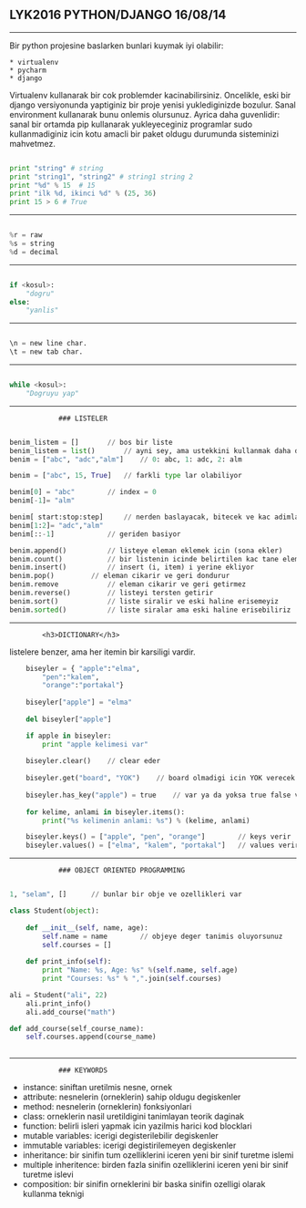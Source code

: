 ## LYK2016	 PYTHON/DJANGO		16/08/14

-------------

Bir python projesine baslarken bunlari kuymak iyi olabilir:    


	* virtualenv
	* pycharm
	* django    



Virtualenv kullanarak bir cok problemder kacinabilirsiniz. Oncelikle, eski bir django versiyonunda yaptiginiz bir proje yenisi yuklediginizde bozulur. Sanal environment kullanarak bunu onlemis olursunuz. Ayrica daha guvenlidir: sanal bir ortamda pip kullanarak yukleyeceginiz programlar sudo kullanmadiginiz icin kotu amacli bir paket oldugu durumunda sisteminizi mahvetmez. 

```python

print "string" # string
print "string1", "string2" # string1 string 2
print "%d" % 15  # 15
print "ilk %d, ikinci %d" % (25, 36)
print 15 > 6 # True

```
-----------
```python

%r = raw
%s = string
%d = decimal

```
------------
```python

if <kosul>:
	"dogru"
else:
	"yanlis"
```

------------------

```python

\n = new line char.
\t = new tab char.

```

-----------
```python

while <kosul>:
	"Dogruyu yap"

```
------------



				### LISTELER     



```python

benim_listem = [] 		// bos bir liste
benim_listem = list()		// ayni sey, ama ustekkini kullanmak daha dogru
benim = ["abc", "adc","alm"]	// 0: abc, 1: adc, 2: alm

benim = ["abc", 15, True]	// farkli type lar olabiliyor

benim[0] = "abc"		// index = 0
benim[-1]= "alm"

benim[ start:stop:step]		// nerden baslayacak, bitecek ve kac adimla
benim[1:2]= "adc","alm"
benim[::-1] 			// geriden basiyor

benim.append()			// listeye eleman eklemek icin (sona ekler)
benim.count()			// bir listenin icinde belirtilen kac tane eleman
benim.insert()			// insert (i, item) i yerine ekliyor
benim.pop()			// eleman cikarir ve geri dondurur
benim.remove			// eleman cikarir ve geri getirmez
benim.reverse() 		// listeyi tersten getirir
benim.sort()			// liste siralir ve eski haline erisemeyiz
benim.sorted() 			// liste siralar ama eski haline erisebiliriz

```

--------------



			<h3>DICTIONARY</h3>     



listelere benzer, ama her itemin bir karsiligi vardir.

```python	
	biseyler = { "apple":"elma",
		"pen":"kalem",
		"orange":"portakal"} 
	
	biseyler["apple"] = "elma"
	
	del biseyler["apple"]

	if apple in biseyler:
		print "apple kelimesi var"
	
	biseyler.clear() 	// clear eder
	
	biseyler.get("board", "YOK")	// board olmadigi icin YOK verecek
	
	biseyler.has_key("apple") = true	// var ya da yoksa true false verir
	
	for kelime, anlami in biseyler.items():
		print("%s kelimenin anlami: %s") % (kelime, anlami)

	biseyler.keys() = ["apple", "pen", "orange"]		// keys verir
	biseyler.values() = ["elma", "kalem", "portakal"]	// values verir

```
------------



				### OBJECT ORIENTED PROGRAMMING



```python

1, "selam", [] 		// bunlar bir obje ve ozellikleri var

class Student(object): 
	
	def __init__(self, name, age):
		self.name = name		// objeye deger tanimis oluyorsunuz
		self.courses = []
	
	def print_info(self):
		print "Name: %s, Age: %s" %(self.name, self.age)
		print "Courses: %s" % ",".join(self.courses)

ali = Student("ali", 22)
	ali.print_info()
	ali.add_course("math")

def add_course(self_course_name):
	self.courses.append(course_name)
	
```

-------------------------


				### KEYWORDS



* instance: siniftan uretilmis nesne, ornek
* attribute: nesnelerin (orneklerin) sahip oldugu degiskenler
* method: nesnelerin (orneklerin) fonksiyonlari
* class: orneklerin nasil uretildigini tanimlayan teorik daginak
* function: belirli isleri yapmak icin yazilmis harici kod blocklari
* mutable variables: icerigi degisterilebilir degiskenler
* immutable variables: icerigi degistirilemeyen degiskenler
* inheritance: bir sinifin tum ozelliklerini iceren yeni bir sinif turetme islemi
* multiple inheritence: birden fazla sinifin ozelliklerini iceren yeni bir sinif turetme islevi
* composition: bir sinifin orneklerini bir baska sinifin ozelligi olarak kullanma teknigi 
